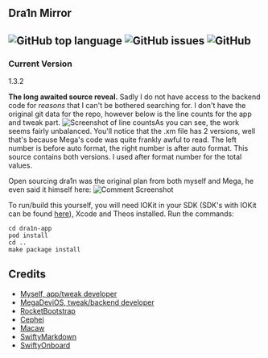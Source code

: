 
## Dra1n Mirror
![GitHub top language](https://img.shields.io/github/languages/top/elihwyma/Dra1nMirror?color=purple)
![GitHub issues](https://img.shields.io/github/issues/elihwyma/Dra1nMirror?color=purple)
![GitHub](https://img.shields.io/github/license/elihwyma/Dra1nMirror?color=purple)
----

### Current Version
1.3.2

  **The long awaited source reveal.** Sadly I do not have access to the backend code for *reasons* that I can't be bothered searching for. I don't have the original git data for the repo, however below is the line counts for the app and tweak part.
  ![Screenshot of line counts](https://cdn.discordapp.com/attachments/778754358673932318/779898408495874058/image0.png)As you can see, the work seems fairly unbalanced. You'll notice that the .xm file has 2 versions, well that's because Mega's code was quite frankly awful to read. The left number is before auto format, the right number is after auto format. This source contains both versions. I used after format number for the total values.

Open sourcing dra1n was the original plan from both myself and Mega, he even said it himself here: ![Comment Screenshot](https://cdn.discordapp.com/attachments/778754358673932318/778773426320048168/image0.png)



To run/build this yourself, you will need IOKit in your SDK (SDK's with IOKit can be found [here](https://github.com/elihwyma/iOS-SDK-With-Passion)), Xcode and Theos installed.
Run the commands:
```
cd dra1n-app
pod install
cd ..
make package install
```

## Credits
- [Myself, app/tweak developer](https://github.com/elihwyma)
- [MegaDeviOS, tweak/backend developer](https://github.com/MegaDevIOS)
- [RocketBootstrap](https://github.com/rpetrich/RocketBootstrap)
- [Cephei](https://github.com/hbang/libcephei)
- [Macaw](https://github.com/exyte/Macaw)
- [SwiftyMarkdown](https://github.com/SimonFairbairn/SwiftyMarkdown)
- [SwiftyOnboard](https://github.com/juanpablofernandez/SwiftyOnboard)

